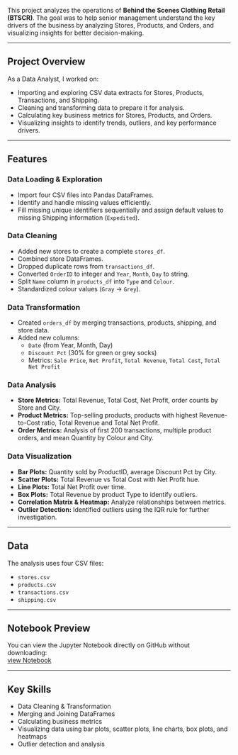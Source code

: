 
This project analyzes the operations of **Behind the Scenes Clothing Retail (BTSCR)**. The goal was to help senior management understand the key drivers of the business by analyzing Stores, Products, and Orders, and visualizing insights for better decision-making.

---

## Project Overview
As a Data Analyst, I worked on:

- Importing and exploring CSV data extracts for Stores, Products, Transactions, and Shipping.
- Cleaning and transforming data to prepare it for analysis.
- Calculating key business metrics for Stores, Products, and Orders.
- Visualizing insights to identify trends, outliers, and key performance drivers.

---

## Features

### Data Loading & Exploration
- Import four CSV files into Pandas DataFrames.
- Identify and handle missing values efficiently.
- Fill missing unique identifiers sequentially and assign default values to missing Shipping information (`Expedited`).

### Data Cleaning
- Added new stores to create a complete `stores_df`.
- Combined store DataFrames.
- Dropped duplicate rows from `transactions_df`.
- Converted `OrderID` to integer and `Year`, `Month`, `Day` to string.
- Split `Name` column in `products_df` into `Type` and `Colour`.
- Standardized colour values (`Gray` → `Grey`).

### Data Transformation
- Created `orders_df` by merging transactions, products, shipping, and store data.
- Added new columns:
  - `Date` (from Year, Month, Day)
  - `Discount Pct` (30% for green or grey socks)
  - Metrics: `Sale Price`, `Net Profit`, `Total Revenue`, `Total Cost`, `Total Net Profit`

### Data Analysis
- **Store Metrics:** Total Revenue, Total Cost, Net Profit, order counts by Store and City.
- **Product Metrics:** Top-selling products, products with highest Revenue-to-Cost ratio, Total Revenue and Total Net Profit.
- **Order Metrics:** Analysis of first 200 transactions, multiple product orders, and mean Quantity by Colour and City.

### Data Visualization
- **Bar Plots:** Quantity sold by ProductID, average Discount Pct by City.
- **Scatter Plots:** Total Revenue vs Total Cost with Net Profit hue.
- **Line Plots:** Total Net Profit over time.
- **Box Plots:** Total Revenue by product Type to identify outliers.
- **Correlation Matrix & Heatmap:** Analyze relationships between metrics.
- **Outlier Detection:** Identified outliers using the IQR rule for further investigation.

---

## Data
The analysis uses four CSV files:

- `stores.csv`
- `products.csv`
- `transactions.csv`
- `shipping.csv`

---

## Notebook Preview
You can view the Jupyter Notebook directly on GitHub without downloading:  
[view Notebook](https://github.com/JaviGARES/Python--Behind-the-Scenes-Clothing-Retail--Case-Study.ipynb)


---


## Key Skills
- Data Cleaning & Transformation
- Merging and Joining DataFrames
- Calculating business metrics
- Visualizing data using bar plots, scatter plots, line charts, box plots, and heatmaps
- Outlier detection and analysis


